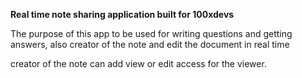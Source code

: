 **Real time note sharing application built for 100xdevs**

The purpose of this app to be used for writing questions and getting answers, also creator of the note and edit the document in real time

creator of the note can add view or edit access for the viewer.
